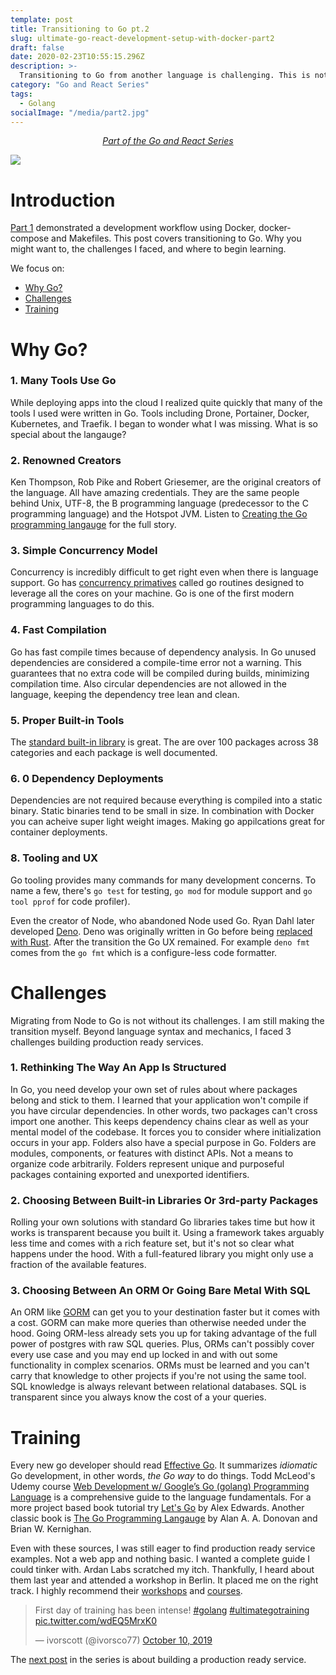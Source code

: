 ```yaml
---
template: post
title: Transitioning to Go pt.2
slug: ultimate-go-react-development-setup-with-docker-part2
draft: false
date: 2020-02-23T10:55:15.296Z
description: >-
  Transitioning to Go from another language is challenging. This is not a tutorial. In this post I share the obstacles I faced.
category: "Go and React Series"
tags:
  - Golang
socialImage: "/media/part2.jpg"
---
```


<!-- PART OF A SERIES -->
<center>
<i>
  <a href ="/category/go-and-react-series/">Part of the Go and React Series</a>
</i>
</center>

![](/media/part2.jpg)

# Introduction

[Part 1](/ultimate-go-react-development-setup-with-docker) demonstrated a development workflow using Docker, docker-compose and Makefiles. This post covers transitioning to Go. Why you might want to, the challenges I faced, and where to begin learning.

We focus on:

- [Why Go?](#why-go)
- [Challenges](#challenges)
- [Training](#training)

# Why Go?

### 1. Many Tools Use Go

While deploying apps into the cloud I realized quite quickly that many of the tools I used were written in Go. Tools including Drone, Portainer, Docker, Kubernetes, and Traefik. I began to wonder what I was missing. What is so special about the langauge?

### 2. Renowned Creators

Ken Thompson, Rob Pike and Robert Griesemer, are the original creators of the language. All have amazing credentials. They are the same people behind Unix, UTF-8, the B programming language (predecessor to the C programming language) and the Hotspot JVM. Listen to [Creating the Go programming langauge](https://changelog.com/gotime/100) for the full story.

### 3. Simple Concurrency Model

Concurrency is incredibly difficult to get right even when there is language support. Go has [concurrency primatives](https://www.golang-book.com/books/intro/10) called go routines designed to leverage all the cores on your machine. Go is one of the first modern programming languages to do this.

### 4. Fast Compilation

Go has fast compile times because of dependency analysis. In Go unused dependencies are considered a compile-time error not a warning. This guarantees that no extra code will be compiled during builds, minimizing compilation time. Also circular dependencies are not allowed in the language, keeping the dependency tree lean and clean.

### 5. Proper Built-in Tools

The [standard built-in library](https://golang.org/pkg/) is great. The are over 100 packages across 38 categories and each package is well documented.

### 6. 0 Dependency Deployments

Dependencies are not required because everything is compiled into a static binary. Static binaries tend to be small in size. In combination with Docker you can acheive super light weight images. Making go appilcations great for container deployments.

### 8. Tooling and UX

Go tooling provides many commands for many development concerns. To name a few, there's `go test` for testing, `go mod` for module support and `go tool pprof` for code profiler).

Even the creator of Node, who abandoned Node used Go. Ryan Dahl later developed [Deno](https://deno.land/manual). Deno was originally written in Go before being [replaced with Rust](https://github.com/denoland/deno/issues/205). After the transition the Go UX remained. For example `deno fmt` comes from the `go fmt` which is a configure-less code formatter.

# Challenges

Migrating from Node to Go is not without its challenges. I am still making the transition myself. Beyond language syntax and mechanics, I faced 3 challenges building production ready services.

### 1. Rethinking The Way An App Is Structured

In Go, you need develop your own set of rules about where packages belong and stick to them. I learned that your application won't compile if you have circular dependencies. In other words, two packages can't cross import one another. This keeps dependency chains clear as well as your mental model of the codebase. It forces you to consider where initialization occurs in your app. Folders also have a special purpose in Go. Folders are modules, components, or features with distinct APIs. Not a means to organize code arbitrarily. Folders represent unique and purposeful packages containing exported and unexported identifiers.

### 2. Choosing Between Built-in Libraries Or 3rd-party Packages

Rolling your own solutions with standard Go libraries takes time but how it works is transparent because you built it. Using a framework takes arguably less time and comes with a rich feature set, but it's not so clear what happens under the hood. With a full-featured library you might only use a fraction of the available features.

### 3. Choosing Between An ORM Or Going Bare Metal With SQL

An ORM like [GORM](https://gorm.io/) can get you to your destination faster but it comes with a cost. GORM can make more queries than otherwise needed under the hood. Going ORM-less already sets you up for taking advantage of the full power of postgres with raw SQL queries. Plus, ORMs can't possibly cover every use case and you may end up locked in and with out some functionality in complex scenarios. ORMs must be learned and you can't carry that knowledge to other projects if you're not using the same tool. SQL knowledge is always relevant between relational databases. SQL is transparent since you always know the cost of a your queries.

# Training

Every new go developer should read [Effective Go](). It summarizes _idiomatic_ Go development, in other words, _the Go way_ to do things. Todd McLeod's Udemy course [Web Development w/ Google’s Go (golang) Programming Language](https://www.udemy.com/course/go-programming-language) is a comprehensive guide to the language fundamentals. For a more project based book tutorial try [Let's Go](https://lets-go.alexedwards.net/) by Alex Edwards. Another classic book is [The Go Programming Langauge](https://www.amazon.com/Programming-Language-Addison-Wesley-Professional-Computing-ebook/dp/B0184N7WWS/) by Alan A. A. Donovan and Brian W. Kernighan.

Even with these sources, I was still eager to find production ready service examples. Not a web app and nothing basic. I wanted a complete guide I could tinker with. Ardan Labs scratched my itch. Thankfully, I heard about them last year and attended a workshop in Berlin. It placed me on the right track. I highly recommend their [workshops](https://www.eventbrite.com/o/ardan-labs-7092394651?utm_source=ardan_website&utm_medium=scrolling_banner&utm_campaign=website_livestream_promo) and [courses](https://education.ardanlabs.com/).

<blockquote class="twitter-tweet"><p lang="en" dir="ltr">First day of training has been intense! <a href="https://twitter.com/hashtag/golang?src=hash&amp;ref_src=twsrc%5Etfw">#golang</a> <a href="https://twitter.com/hashtag/ultimategotraining?src=hash&amp;ref_src=twsrc%5Etfw">#ultimategotraining</a> <a href="https://t.co/wdEQ5MrxK0">pic.twitter.com/wdEQ5MrxK0</a></p>&mdash; ivorscott (@ivorsco77) <a href="https://twitter.com/ivorsco77/status/1182291425830019074?ref_src=twsrc%5Etfw">October 10, 2019</a></blockquote>

The [next post](ultimate-go-react-development-setup-with-docker-part3) in the series is about building a production ready service.
